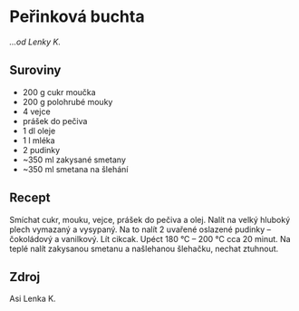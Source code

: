 # Peřinková buchta

_...od Lenky K._

## Suroviny

 * 200 g cukr moučka
 * 200 g polohrubé mouky
 * 4 vejce
 * prášek do pečiva
 * 1 dl oleje
 * 1 l mléka
 * 2 pudinky
 * ~350 ml zakysané smetany
 * ~350 ml smetana na šlehání

## Recept

Smíchat cukr, mouku, vejce, prášek do pečiva a olej. Nalít na velký hluboký
plech vymazaný a vysypaný. Na to nalít 2 uvařené oslazené pudinky – čokoládový
a vanilkový. Lít cikcak. Upéct 180 °C – 200 °C cca 20 minut. Na teplé nalít
zakysanou smetanu a našlehanou šlehačku, nechat ztuhnout.

## Zdroj

Asi Lenka K.
